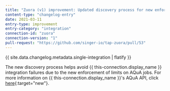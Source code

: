 ```yaml
---
title: "Zuora (v1) improvement: Updated discovery process for new enforced limit on AQuA jobs"
content-type: "changelog-entry"
date: 2021-03-11
entry-type: improvement
entry-category: "integration"
connection-id: "zuora"
connection-version: "1"
pull-request: "https://github.com/singer-io/tap-zuora/pull/53"
---
```


{{ site.data.changelog.metadata.single-integration | flatify }}

The new discovery process helps avoid {{ this-connection.display_name }} integration failures due to the new enforcement of limits on AQuA jobs. For more information on {{ this-connection.display_name }}'s AQuA API, click [here](https://knowledgecenter.zuora.com/Central_Platform/API/AB_Aggregate_Query_API/AA_AQuA_API_Introduction){:target="new"}.